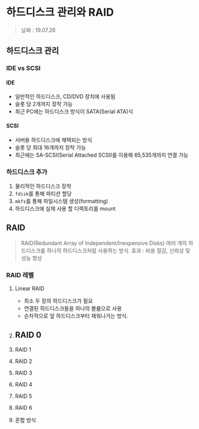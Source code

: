 하드디스크 관리와 RAID
=====

> 날짜 : 19.07.26

## 하드디스크 관리
### IDE vs SCSI

#### IDE
- 일반적인 하드디스크, CD/DVD 장치에 사용됨
- 슬롯 당 2개까지 장착 가능
- 최근 PC에는 하드디스크 방식이 SATA(Serial ATA)식

#### SCSI
- 서버용 하드디스크에 채택되는 방식
- 슬롯 당 최대 16개까지 장착 가능
- 최근에는 SA-SCSI(Serial Attached SCSI)를 이용해 65,535개까지 연결 가능

### 하드디스크 추가
1. 물리적인 하드디스크 장착
2. `fdisk`를 통해 파티션 할당
3. `mkfs`를 통해 파일시스템 생성(formatting)
4. 하드디스크에 실제 사용 할 디렉토리를 mount

## RAID
> RAID(Redundant Array of Independent/Inexpensive Disks)
여러 개의 하드디스크를 하나의 하드디스크처럼 사용하는 방식.
효과 : 비용 절감, 신뢰성 및 성능 향상

### RAID 레벨

1. Linear RAID
    - 최소 두 장의 하드디스크가 필요
    - 연결된 하드디스크들을 하나의 볼륩으로 사용
    - 순차적으로 앞 하드디스크부터 채워나가는 방식.


2. RAID 0
    - 
3. RAID 1
4. RAID 2
5. RAID 3
5. RAID 4
6. RAID 5
7. RAID 6
8. 혼합 방식
